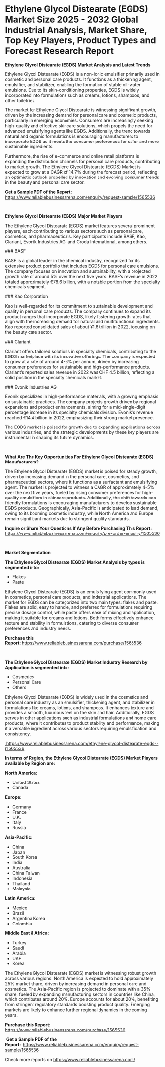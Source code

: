 <p><h1>Ethylene Glycol Distearate (EGDS) Market Size 2025 - 2032 Global Industrial Analysis, Market Share, Top Key Players, Product Types and Forecast Research Report</h1></p><p><strong>Ethylene Glycol Distearate (EGDS) Market Analysis and Latest Trends</strong></p>
<p><p>Ethylene Glycol Distearate (EGDS) is a non-ionic emulsifier primarily used in cosmetic and personal care products. It functions as a thickening agent, emulsifier, and stabilizer, enabling the formation of stable oil-water emulsions. Due to its skin-conditioning properties, EGDS is widely incorporated into formulations such as creams, lotions, shampoos, and other toiletries. </p><p>The market for Ethylene Glycol Distearate is witnessing significant growth, driven by the increasing demand for personal care and cosmetic products, particularly in emerging economies. Consumers are increasingly seeking high-quality and effective skincare solutions, which propels the need for advanced emulsifying agents like EGDS. Additionally, the trend towards natural and organic formulations is encouraging manufacturers to incorporate EGDS as it meets the consumer preferences for safer and more sustainable ingredients.</p><p>Furthermore, the rise of e-commerce and online retail platforms is expanding the distribution channels for personal care products, contributing to market growth. The Ethylene Glycol Distearate (EGDS) Market is expected to grow at a CAGR of 14.7% during the forecast period, reflecting an optimistic outlook propelled by innovation and evolving consumer trends in the beauty and personal care sector.</p></p>
<p><strong>Get a Sample PDF of the Report:&nbsp;</strong> <a href="https://www.reliablebusinessarena.com/enquiry/request-sample/1565536?utm_campaign=1420&utm_medium=2&utm_source=Github&utm_content=ia&utm_term=02042025&utm_id=ethylene-glycol-distearate-egds">https://www.reliablebusinessarena.com/enquiry/request-sample/1565536</a></p>
<p>&nbsp;</p>
<p><strong>Ethylene Glycol Distearate (EGDS) Major Market Players</strong></p>
<p><p>The Ethylene Glycol Distearate (EGDS) market features several prominent players, each contributing to various sectors such as personal care, cosmetics, and pharmaceuticals. Key participants include BASF, Kao, Clariant, Evonik Industries AG, and Croda International, among others.</p><p>### BASF</p><p>BASF is a global leader in the chemical industry, recognized for its extensive product portfolio that includes EGDS for personal care emulsions. The company focuses on innovation and sustainability, with a projected growth rate of around 5% over the next five years. BASF’s revenue in 2022 totaled approximately €78.6 billion, with a notable portion from the specialty chemicals segment.</p><p>### Kao Corporation</p><p>Kao is well-regarded for its commitment to sustainable development and quality in personal care products. The company continues to expand its product ranges that incorporate EGDS, likely fostering growth rates that align with the increasing demand for natural and multifunctional ingredients. Kao reported consolidated sales of about ¥1.6 trillion in 2022, focusing on the beauty care sector.</p><p>### Clariant</p><p>Clariant offers tailored solutions in specialty chemicals, contributing to the EGDS marketplace with its innovative offerings. The company is expected to grow at a rate of around 4-6% per annum, driven by increasing consumer preferences for sustainable and high-performance products. Clariant’s reported sales revenue in 2022 was CHF 4.5 billion, reflecting a solid position in the specialty chemicals market.</p><p>### Evonik Industries AG</p><p>Evonik specializes in high-performance materials, with a growing emphasis on sustainable practices. The company projects growth driven by regional expansions and product enhancements, aiming for a mid-single-digit percentage increase in its specialty chemicals division. Evonik's revenue reached €14.4 billion in 2022, emphasizing their strong market presence.</p><p>The EGDS market is poised for growth due to expanding applications across various industries, and the strategic developments by these key players are instrumental in shaping its future dynamics.</p></p>
<p>&nbsp;</p>
<p><strong>What Are The Key Opportunities For Ethylene Glycol Distearate (EGDS) Manufacturers?</strong></p>
<p><p>The Ethylene Glycol Distearate (EGDS) market is poised for steady growth, driven by increasing demand in the personal care, cosmetics, and pharmaceutical sectors, where it functions as a surfactant and emulsifying agent. The market is projected to witness a CAGR of approximately 4-5% over the next five years, fueled by rising consumer preferences for high-quality emulsifiers in skincare products. Additionally, the shift towards eco-friendly formulations is encouraging manufacturers to develop sustainable EGDS products. Geographically, Asia-Pacific is anticipated to lead demand, owing to its booming cosmetic industry, while North America and Europe remain significant markets due to stringent quality standards.</p></p>
<p><strong>Inquire or Share Your Questions If Any Before Purchasing This Report:</strong> <a href="https://www.reliablebusinessarena.com/enquiry/pre-order-enquiry/1565536?utm_campaign=1420&utm_medium=2&utm_source=Github&utm_content=ia&utm_term=02042025&utm_id=ethylene-glycol-distearate-egds">https://www.reliablebusinessarena.com/enquiry/pre-order-enquiry/1565536</a></p>
<p>&nbsp;</p>
<p><strong>Market Segmentation</strong></p>
<p><strong>The Ethylene Glycol Distearate (EGDS) Market Analysis by types is segmented into:</strong></p>
<p><ul><li>Flakes</li><li>Paste</li></ul></p>
<p><p>Ethylene Glycol Distearate (EGDS) is an emulsifying agent commonly used in cosmetics, personal care products, and industrial applications. The market for EGDS can be categorized into two main types: flakes and paste. Flakes are solid, easy to handle, and preferred for formulations requiring precise dosage control, while paste offers ease of mixing and application, making it suitable for creams and lotions. Both forms effectively enhance texture and stability in formulations, catering to diverse consumer preferences and industry needs.</p></p>
<p><strong>Purchase this Report:&nbsp;</strong><a href="https://www.reliablebusinessarena.com/purchase/1565536?utm_campaign=1420&utm_medium=2&utm_source=Github&utm_content=ia&utm_term=02042025&utm_id=ethylene-glycol-distearate-egds">https://www.reliablebusinessarena.com/purchase/1565536</a></p>
<p>&nbsp;</p>
<p><strong>The Ethylene Glycol Distearate (EGDS) Market Industry Research by Application is segmented into:</strong></p>
<p><ul><li>Cosmetics</li><li>Personal Care</li><li>Others</li></ul></p>
<p><p>Ethylene Glycol Distearate (EGDS) is widely used in the cosmetics and personal care industry as an emulsifier, thickening agent, and stabilizer in formulations like creams, lotions, and shampoos. It enhances texture and provides a smooth, luxurious feel on the skin and hair. Additionally, EGDS serves in other applications such as industrial formulations and home care products, where it contributes to product stability and performance, making it a versatile ingredient across various sectors requiring emulsification and consistency.</p></p>
<p><a href="https://www.reliablebusinessarena.com/ethylene-glycol-distearate-egds--r1565536?utm_campaign=1420&utm_medium=2&utm_source=Github&utm_content=ia&utm_term=02042025&utm_id=ethylene-glycol-distearate-egds">&nbsp;https://www.reliablebusinessarena.com/ethylene-glycol-distearate-egds--r1565536</a></p>
<p><strong>In terms of Region, the Ethylene Glycol Distearate (EGDS) Market Players available by Region are:</strong></p>
<p>
    <p> <strong> North America: </strong>
        <ul>
            <li>United States</li>
            <li>Canada</li>
        </ul>
        </p> 
    <p> <strong> Europe: </strong>
        <ul>
            <li>Germany</li>
            <li>France</li>
            <li>U.K.</li>
            <li>Italy</li>
            <li>Russia</li>
        </ul>
        </p> 
    <p> <strong> Asia-Pacific: </strong>
        <ul>
            <li>China</li>
            <li>Japan</li>
            <li>South Korea</li>
            <li>India</li>
            <li>Australia</li>
            <li>China Taiwan</li>
            <li>Indonesia</li>
            <li>Thailand</li>
            <li>Malaysia</li>
        </ul>
        </p> 
    <p> <strong> Latin America: </strong>
        <ul>
            <li>Mexico</li>
            <li>Brazil</li>
            <li>Argentina Korea</li>
            <li>Colombia</li>
        </ul>
        </p> 
    <p> <strong> Middle East & Africa: </strong>
        <ul>
            <li>Turkey</li>
            <li>Saudi</li>
            <li>Arabia</li>
            <li>UAE</li>
            <li>Korea</li>
        </ul>
    </p>
    </p>
<p><p>The Ethylene Glycol Distearate (EGDS) market is witnessing robust growth across various regions. North America is expected to hold approximately 25% market share, driven by increasing demand in personal care and cosmetics. The Asia-Pacific region is projected to dominate with a 35% share, fueled by expanding manufacturing sectors in countries like China, which contributes around 20%. Europe accounts for about 20%, benefiting from stringent regulatory standards boosting product quality. Emerging markets are likely to enhance further regional dynamics in the coming years.</p></p>
<p><strong>Purchase this Report: </strong><a href="https://www.reliablebusinessarena.com/purchase/1565536?utm_campaign=1420&utm_medium=2&utm_source=Github&utm_content=ia&utm_term=02042025&utm_id=ethylene-glycol-distearate-egds">https://www.reliablebusinessarena.com/purchase/1565536</a></p>
<p>&nbsp;<strong>Get a Sample PDF of the Report:&nbsp;&nbsp;</strong><a href="https://www.reliablebusinessarena.com/enquiry/request-sample/1565536?utm_campaign=1420&utm_medium=2&utm_source=Github&utm_content=ia&utm_term=02042025&utm_id=ethylene-glycol-distearate-egds">https://www.reliablebusinessarena.com/enquiry/request-sample/1565536</a></p>
<p><strong></strong></p>
<p>Check more reports on <a href="https://www.reliablebusinessarena.com/?utm_campaign=1420&utm_medium=2&utm_source=Github&utm_content=ia&utm_term=02042025&utm_id=ethylene-glycol-distearate-egds">https://www.reliablebusinessarena.com/</a></p>
